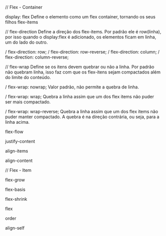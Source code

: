 // Flex - Container

display: flex
Define o elemento como um flex container, tornando os seus filhos flex-items

// flex-direction
Define a direção dos flex-items. Por padrão ele é row(linha), por isso quando o display:flex é adicionado, os elementos ficam em linha, um do lado do outro.

/ flex-direction: row;
/ flex-direction: row-reverse;
/ flex-direction: column;
/ flex-direction: column-reverse;

// flex-wrap
Define se os itens devem quebrar ou não a linha. Por padrão não quebram linha, isso faz com que os flex-itens sejam compactados além do limite do conteúdo.

/ flex-wrap: nowrap;
Valor padrão, não permite a quebra de linha.

/ flex-wrap: wrap;
Quebra a linha assim que um dos flex items não puder ser mais compactado.

/ flex-wrap: wrap-reverse;
Quebra a linha assim que um dos flex items não puder manter compactado. A quebra é na direção contrária, ou seja, para a linha acima.

flex-flow

justify-content

align-items

align-content

// Flex - Item

flex-grow

flex-basis

flex-shrink

flex

order

align-self
